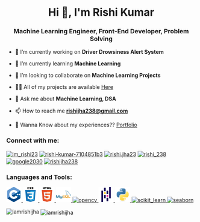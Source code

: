 <h1 align="center">Hi 👋, I'm Rishi Kumar</h1>
<h3 align="center">Machine Learning Engineer, Front-End Developer, Problem Solving</h3>

- 🔭 I’m currently working on **Driver Drowsiness Alert System**

- 🌱 I’m currently learning **Machine Learning**

- 👯 I’m looking to collaborate on **Machine Learning Projects**

- 👨‍💻 All of my projects are available [Here](https://github.com/iAmRishijha?tab=repositories)

- 💬 Ask me about **Machine Learning, DSA**

- 📫 How to reach me **rishijha238@gmail.com**

- 📄 Wanna Know about my experiences?? [Portfolio](https://iamrishijha.github.io/portfolio/)

<h3 align="left">Connect with me:</h3>
<p align="left">
<a href="https://twitter.com/im_rishi23" target="blank"><img align="center" src="https://raw.githubusercontent.com/rahuldkjain/github-profile-readme-generator/master/src/images/icons/Social/twitter.svg" alt="im_rishi23" height="30" width="40" /></a>
<a href="https://linkedin.com/in/rishi-kumar-7104851b3" target="blank"><img align="center" src="https://raw.githubusercontent.com/rahuldkjain/github-profile-readme-generator/master/src/images/icons/Social/linked-in-alt.svg" alt="rishi-kumar-7104851b3" height="30" width="40" /></a>
<a href="https://instagram.com/rishi.jha23" target="blank"><img align="center" src="https://raw.githubusercontent.com/rahuldkjain/github-profile-readme-generator/master/src/images/icons/Social/instagram.svg" alt="rishi.jha23" height="30" width="40" /></a>
<a href="https://www.codechef.com/users/rishi_238" target="blank"><img align="center" src="https://cdn.jsdelivr.net/npm/simple-icons@3.1.0/icons/codechef.svg" alt="rishi_238" height="30" width="40" /></a>
<a href="https://www.leetcode.com/google2030" target="blank"><img align="center" src="https://raw.githubusercontent.com/rahuldkjain/github-profile-readme-generator/master/src/images/icons/Social/leet-code.svg" alt="google2030" height="30" width="40" /></a>
<a href="https://auth.geeksforgeeks.org/user/rishijha238" target="blank"><img align="center" src="https://raw.githubusercontent.com/rahuldkjain/github-profile-readme-generator/master/src/images/icons/Social/geeks-for-geeks.svg" alt="rishijha238" height="30" width="40" /></a>
</p>

<h3 align="left">Languages and Tools:</h3>
<p align="left"> <a href="https://www.w3schools.com/cpp/" target="_blank" rel="noreferrer"> <img src="https://raw.githubusercontent.com/devicons/devicon/master/icons/cplusplus/cplusplus-original.svg" alt="cplusplus" width="40" height="40"/> </a> <a href="https://www.w3schools.com/css/" target="_blank" rel="noreferrer"> <img src="https://raw.githubusercontent.com/devicons/devicon/master/icons/css3/css3-original-wordmark.svg" alt="css3" width="40" height="40"/> </a> <a href="https://www.w3.org/html/" target="_blank" rel="noreferrer"> <img src="https://raw.githubusercontent.com/devicons/devicon/master/icons/html5/html5-original-wordmark.svg" alt="html5" width="40" height="40"/> </a> <a href="https://www.mysql.com/" target="_blank" rel="noreferrer"> <img src="https://raw.githubusercontent.com/devicons/devicon/master/icons/mysql/mysql-original-wordmark.svg" alt="mysql" width="40" height="40"/> </a> <a href="https://opencv.org/" target="_blank" rel="noreferrer"> <img src="https://www.vectorlogo.zone/logos/opencv/opencv-icon.svg" alt="opencv" width="40" height="40"/> </a> <a href="https://pandas.pydata.org/" target="_blank" rel="noreferrer"> <img src="https://raw.githubusercontent.com/devicons/devicon/2ae2a900d2f041da66e950e4d48052658d850630/icons/pandas/pandas-original.svg" alt="pandas" width="40" height="40"/> </a> <a href="https://www.python.org" target="_blank" rel="noreferrer"> <img src="https://raw.githubusercontent.com/devicons/devicon/master/icons/python/python-original.svg" alt="python" width="40" height="40"/> </a> <a href="https://scikit-learn.org/" target="_blank" rel="noreferrer"> <img src="https://upload.wikimedia.org/wikipedia/commons/0/05/Scikit_learn_logo_small.svg" alt="scikit_learn" width="40" height="40"/> </a> <a href="https://seaborn.pydata.org/" target="_blank" rel="noreferrer"> <img src="https://seaborn.pydata.org/_images/logo-mark-lightbg.svg" alt="seaborn" width="40" height="40"/> </a> </p>

<p><img align="left" src="https://github-readme-stats.vercel.app/api/top-langs?username=iamrishijha&show_icons=true&locale=en&layout=compact" alt="iamrishijha" /></p>

<p>&nbsp;<img align="center" src="https://github-readme-stats.vercel.app/api?username=iamrishijha&show_icons=true&locale=en" alt="iamrishijha" /></p>
